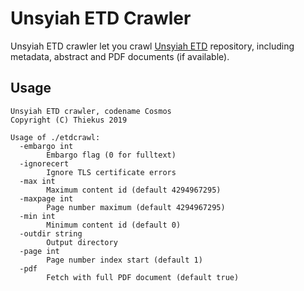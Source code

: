 # Unsyiah ETD Crawler
Unsyiah ETD crawler let you crawl [Unsyiah ETD](https://etd.unsyiah.ac.id) repository, including metadata, abstract and PDF documents (if available).

## Usage
```
Unsyiah ETD crawler, codename Cosmos
Copyright (C) Thiekus 2019

Usage of ./etdcrawl:
  -embargo int
    	Embargo flag (0 for fulltext)
  -ignorecert
    	Ignore TLS certificate errors
  -max int
    	Maximum content id (default 4294967295)
  -maxpage int
    	Page number maximum (default 4294967295)
  -min int
    	Minimum content id (default 0)
  -outdir string
    	Output directory
  -page int
    	Page number index start (default 1)
  -pdf
    	Fetch with full PDF document (default true)
```
